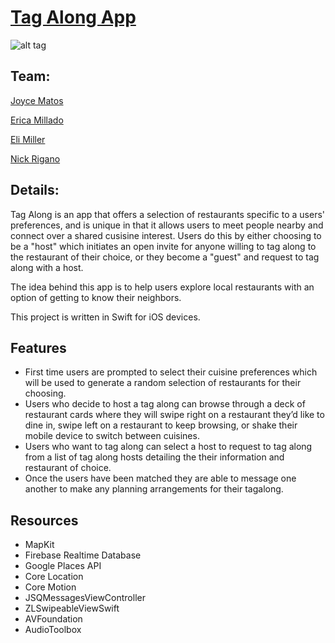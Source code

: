 # [Tag Along App](http://tagalongapp.wixsite.com/tagalong)

![alt tag](https://github.com/learn-co-students/TagAlong/blob/master/FlatironMasterpiece/Assets.xcassets/tagalong_logo.png)

## Team:
[Joyce Matos](https://github.com/JoyceMatos)	

[Erica Millado](https://github.com/yayitserica)

[Eli Miller](https://github.com/elimiller783)

[Nick Rigano](https://github.com/nrigano)

## Details:

Tag Along is an app that offers a selection of restaurants specific to a users' preferences, and is unique in that it allows users to meet people nearby and connect over a shared cusisine interest. Users do this by either choosing to be a "host" which initiates an open invite for anyone willing to tag along to the restaurant of their choice, or they become a "guest" and request to tag along with a host. 

The idea behind this app is to help users explore local restaurants with an option of getting to know their neighbors.

This project is written in Swift for iOS devices.

## Features
- First time users are prompted to select their cuisine preferences which will be used to generate a random selection of restaurants for their choosing.  
- Users who decide to host a tag along can browse through a deck of restaurant cards where they will swipe right on a restaurant they’d like to dine in, swipe left on a restaurant to keep browsing, or shake their mobile device to switch between cuisines. 
- Users who want to tag along can select a host to request to tag along from a list of tag along hosts detailing the their information and restaurant of choice.
- Once the users have been matched they are able to message one another to make any planning arrangements for their tagalong.


## Resources
- MapKit
- Firebase Realtime Database
- Google Places API
- Core Location
- Core Motion
- JSQMessagesViewController
- ZLSwipeableViewSwift
- AVFoundation
- AudioToolbox

